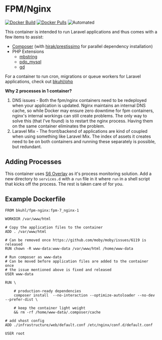 # FPM/Nginx

[![Docker Build](https://img.shields.io/docker/build/bkuhl/fpm-nginx.svg)](https://hub.docker.com/r/bkuhl/fpm-nginx)
[![Docker Pulls](https://img.shields.io/docker/pulls/bkuhl/fpm-nginx.svg)](https://hub.docker.com/r/bkuhl/fpm-nginx)
![Automated](https://img.shields.io/docker/automated/bkuhl/fpm-nginx.svg)

This container is intended to run Laravel applications and thus comes with a few items to assist:

 * [Composer](https://getcomposer.org) (with [hirak/prestissimo](https://github.com/hirak/prestissimo) for parallel dependency installation)
 * PHP Extensions
   * [mbstring](http://php.net/manual/en/book.mbstring.php)
   * [pdo_mysql](http://php.net/manual/en/ref.pdo-mysql.php)
   * [gd](http://php.net/manual/en/book.image.php)

For a container to run cron, migrations or queue workers for Laravel applications, check out [bkuhl/php](https://github.com/bkuhl/php)

**Why 2 processes in 1 container?**

 1. DNS issues - Both the fpm/nginx containers need to be redeployed when your application is updated.  Nginx maintains an internal DNS cache, so while Docker may ensure zero downtime for fpm containers, nginx's internal workings can still create problems.  The only way to solve this (that I've found) is to restart the nginx process.  Having them on the same container eliminates the problem.
 2. Laravel Mix - The front/backend of applications are kind of coupled when using something like Laravel Mix.  The index of assets it creates need to be on both containers and running these separately is possible, but redundant.  

## Adding Processes

This container uses [S6 Overlay](https://github.com/just-containers/s6-overlay) as it's process monitoring solution.  Add a new directory to `services.d` with a `run` file in it where `run` in a shell script that kicks off the process.  The rest is taken care of for you.

## Example Dockerfile

```
FROM bkuhl/fpm-nginx:fpm-7_nginx-1

WORKDIR /var/www/html

# Copy the application files to the container
ADD . /var/www/html

# Can be removed once https://github.com/moby/moby/issues/6119 is released
RUN chown -R www-data:www-data /var/www/html /home/www-data

# Run composer as www-data
# Can be moved before application files are added to the container once
# the issue mentioned above is fixed and released
USER www-data

RUN \

    # production-ready dependencies
    composer install  --no-interaction --optimize-autoloader --no-dev --prefer-dist \

    # keep the container light weight
    && rm -rf /home/www-data/.composer/cache

# add vhost config
ADD ./infrastructure/web/default.conf /etc/nginx/conf.d/default.conf

USER root
```

